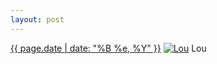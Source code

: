 ```yaml
---
layout: post
---
```


<p>
  <time><a href="/554">{{ page.date | date: "%B %e, %Y" }}</a></time>
  <a href="/554"><img src="{{ site.assets_url }}/554-480.jpg" srcset="{{ site.assets_url }}/554-240.jpg 240w, {{ site.assets_url }}/554-480.jpg 480w, {{ site.assets_url }}/554-720.jpg 720w, {{ site.assets_url }}/554-960.jpg 960w" sizes="(min-width: 700px) 50vw, calc(100vw - 2rem)" alt="Lou" /></a>
  <span>Lou</span>
</p>

